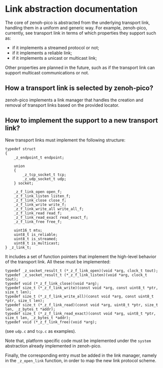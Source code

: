# Link abstraction documentation
The core of zenoh-pico is abstracted from the underlying transport link,
handling them in a uniform and generic way.
For example, zenoh-pico, currently, see transport link in terms of which
properties they support such as:
 - if it implements a streamed protocol or not;
 - if it implements a reliable link;
 - if it implements a unicast or multicast link;

Other properties are planned in the future, such as if the transport link can
support multicast communications or not.

## How a transport link is selected by zenoh-pico?
zenoh-pico implements a link manager that handles the creation and removal
of transport links based on the provided locator.

## How to implement the support to a new transport link?
New transport links must implement the following structure:
```
typedef struct
{
    _z_endpoint_t endpoint;

    union
    {
        _z_tcp_socket_t tcp;
        _z_udp_socket_t udp;
    } socket;

    _z_f_link_open open_f;
    _z_f_link_listen listen_f;
    _z_f_link_close close_f;
    _z_f_link_write write_f;
    _z_f_link_write_all write_all_f;
    _z_f_link_read read_f;
    _z_f_link_read_exact read_exact_f;
    _z_f_link_free free_f;

    uint16_t mtu;
    uint8_t is_reliable;
    uint8_t is_streamed;
    uint8_t is_multicast;
} _z_link_t;
```

It includes a set of function pointers that implement the high-level behavior
of the transport link. All these must be implemented:
```
typedef _z_socket_result_t (*_z_f_link_open)(void *arg, clock_t tout);
typedef _z_socket_result_t (*_z_f_link_listen)(void *arg, clock_t tout);
typedef void (*_z_f_link_close)(void *arg);
typedef size_t (*_z_f_link_write)(const void *arg, const uint8_t *ptr, size_t len);
typedef size_t (*_z_f_link_write_all)(const void *arg, const uint8_t *ptr, size_t len);
typedef size_t (*_z_f_link_read)(const void *arg, uint8_t *ptr, size_t len, _z_bytes_t *addr);
typedef size_t (*_z_f_link_read_exact)(const void *arg, uint8_t *ptr, size_t len, _z_bytes_t *addr);
typedef void (*_z_f_link_free)(void *arg);
```

(see ```udp.c``` and ```tcp.c``` as examples).

Note that, platform specific code must be implemented under the ```system```
abstraction already implemented in zenoh-pico.

Finally, the corresponding entry must be added in the link manager, namely
in the ```_z_open_link``` function, in order to map the new link protocol
scheme.
